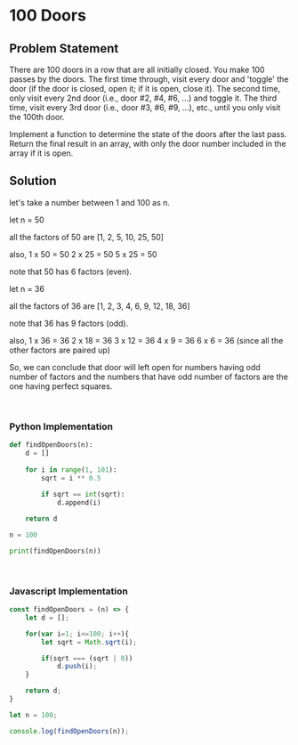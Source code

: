 # 100 Doors

## Problem Statement

There are 100 doors in a row that are all initially closed. You make 100 passes by the doors. The first time through, visit every door and 'toggle' the door (if the door is closed, open it; if it is open, close it). The second time, only visit every 2nd door (i.e., door #2, #4, #6, ...) and toggle it. The third time, visit every 3rd door (i.e., door #3, #6, #9, ...), etc., until you only visit the 100th door.

Implement a function to determine the state of the doors after the last pass. Return the final result in an array, with only the door number included in the array if it is open.


## Solution


let's take a number between 1 and 100 as n.

let n = 50

all the factors of 50 are [1, 2, 5, 10, 25, 50]

also,
1 x 50 = 50
2 x 25 = 50
5 x 25 = 50

note that 50 has 6 factors (even).

let n = 36

all the factors of 36 are [1, 2, 3, 4, 6, 9, 12, 18, 36]

note that 36 has 9 factors (odd).

also,
1 x 36 = 36
2 x 18 = 36
3 x 12 = 36
4 x 9 = 36
6 x 6 = 36 (since all the other factors are paired up)

So, we can conclude that door will left open for numbers having odd number of factors and the numbers that have odd number of factors are the one having perfect squares.


<br>

### Python Implementation

```python
def findOpenDoors(n):
    d = []
    
    for i in range(1, 101):
        sqrt = i ** 0.5
        
        if sqrt == int(sqrt):
            d.append(i)

    return d

n = 100

print(findOpenDoors(n))
```

<br>

### Javascript Implementation

```javascript
const findOpenDoors = (n) => {
    let d = [];

    for(var i=1; i<=100; i++){
        let sqrt = Math.sqrt(i);

        if(sqrt === (sqrt | 0))
            d.push(i);
    }

    return d;
}

let n = 100;

console.log(findOpenDoors(n));
```
